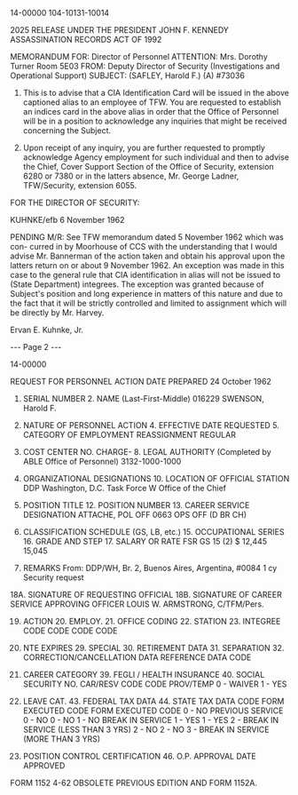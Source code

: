 14-00000
104-10131-10014

2025 RELEASE UNDER THE PRESIDENT JOHN F. KENNEDY ASSASSINATION RECORDS ACT OF 1992

MEMORANDUM FOR: Director of Personnel
ATTENTION: Mrs. Dorothy Turner
Room 5E03
FROM: Deputy Director of Security (Investigations
and Operational Support)
SUBJECT: (SAFLEY, Harold F.) (A)
#73036

1.  This is to advise that a CIA Identification Card will be
issued in the above captioned alias to an employee of TFW. You
are requested to establish an indices card in the above alias in
order that the Office of Personnel will be in a position to acknowledge any inquiries that might be received concerning the Subject.

2.  Upon receipt of any inquiry, you are further requested
to promptly acknowledge Agency employment for such individual and
then to advise the Chief, Cover Support Section of the Office of
Security, extension 6280 or 7380 or in the latters absence, Mr.
George Ladner, TFW/Security, extension 6055.

FOR THE DIRECTOR OF SECURITY:

KUHNKE/efb
6 November 1962

PENDING M/R: See TFW memorandum dated 5 November 1962 which was con-
curred in by Moorhouse of CCS with the understanding that I would advise
Mr. Bannerman of the action taken and obtain his approval upon the latters
return on or about 9 November 1962. An exception was made in this case
to the general rule that CIA identification in alias will not be issued
to (State Department) integrees. The exception was granted because of
Subject's position and long experience in matters of this nature
and due to the fact that it will be strictly controlled and limited to
assignment which will be directly by Mr. Harvey.

Ervan E. Kuhnke, Jr.

--- Page 2 ---

14-00000

REQUEST FOR PERSONNEL ACTION
DATE PREPARED
24 October 1962

1. SERIAL NUMBER 2. NAME (Last-First-Middle)
016229 SWENSON, Harold F.

3. NATURE OF PERSONNEL ACTION 4. EFFECTIVE DATE REQUESTED 5. CATEGORY OF EMPLOYMENT
REASSIGNMENT REGULAR

7. COST CENTER NO. CHARGE- 8. LEGAL AUTHORITY (Completed by
ABLE Office of Personnel)
3132-1000-1000

9. ORGANIZATIONAL DESIGNATIONS 10. LOCATION OF OFFICIAL STATION
DDP Washington, D.C.
Task Force W
Office of the Chief

11. POSITION TITLE 12. POSITION NUMBER 13. CAREER SERVICE DESIGNATION
ATTACHE, POL OFF 0663
OPS OFF (D BR CH)

14. CLASSIFICATION SCHEDULE (GS, LB, etc.) 15. OCCUPATIONAL SERIES 16. GRADE AND STEP 17. SALARY OR RATE
FSR
GS 15 (2) $ 12,445
15,045

18. REMARKS
From: DDP/WH, Br. 2, Buenos Aires, Argentina, #0084
1 cy Security request

18A. SIGNATURE OF REQUESTING OFFICIAL 18B. SIGNATURE OF CAREER SERVICE APPROVING OFFICER
LOUIS W. ARMSTRONG, C/TFM/Pers.

19. ACTION 20. EMPLOY. 21. OFFICE CODING 22. STATION 23. INTEGREE
CODE CODE CODE CODE

28. NTE EXPIRES 29. SPECIAL 30. RETIREMENT DATA 31. SEPARATION 32. CORRECTION/CANCELLATION DATA
REFERENCE DATA CODE

38. CAREER CATEGORY 39. FEGLI / HEALTH INSURANCE 40. SOCIAL SECURITY NO.
CAR/RESV CODE CODE
PROV/TEMP 0 - WAIVER 1 - YES

42. LEAVE CAT. 43. FEDERAL TAX DATA 44. STATE TAX DATA
CODE FORM EXECUTED CODE FORM EXECUTED CODE
0 - NO PREVIOUS SERVICE 0 - NO 0 - NO
1 - NO BREAK IN SERVICE 1 - YES 1 - YES
2 - BREAK IN SERVICE (LESS THAN 3 YRS) 2 - NO 2 - NO
3 - BREAK IN SERVICE (MORE THAN 3 YRS)

45. POSITION CONTROL CERTIFICATION 46. O.P. APPROVAL DATE APPROVED

FORM 1152
4-62 OBSOLETE PREVIOUS EDITION AND FORM 1152A.

